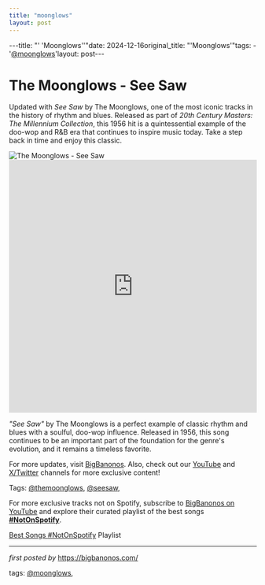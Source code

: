 ```yaml
---
title: "moonglows"
layout: post
---
```

---title: "' 'Moonglows''"date: 2024-12-16original_title: "'Moonglows'"tags:  - '[@moonglows](/tags/moonglows/)'layout: post---<!-- Title of the Post --><h1 >The Moonglows - See Saw</h1> <!-- Introductory Text --><p >Updated with *See Saw* by The Moonglows, one of the most iconic tracks in the history of rhythm and blues. Released as part of *20th Century Masters: The Millennium Collection*, this 1956 hit is a quintessential example of the doo-wop and R&B era that continues to inspire music today. Take a step back in time and enjoy this classic.</p> <!-- Featured Image --><div > <img src="https://i.scdn.co/image/ab67616d0000b273ffe738106c3e110323d8b240" alt="The Moonglows - See Saw" /></div> <!-- YouTube Video Embed --><div > <iframe width="100%" height="514" src="https://www.youtube.com/embed/sKYq1iY952A" title="1956 HITS ARCHIVE: See Saw - Moonglows" frameborder="0" allow="accelerometer; autoplay; clipboard-write; encrypted-media; gyroscope; picture-in-picture; web-share" referrerpolicy="strict-origin-when-cross-origin" allowfullscreen></iframe></div> <!-- Song Information --><div > <p><em>"See Saw"</em> by The Moonglows is a perfect example of classic rhythm and blues with a soulful, doo-wop influence. Released in 1956, this song continues to be an important part of the foundation for the genre's evolution, and it remains a timeless favorite.</p></div> <!-- Footer Links --><div > <p>For more updates, visit <a href="https://bigbanonos.com/" target="_blank">BigBanonos</a>. Also, check out our <a href="https://www.youtube.com/[@BigBanonos](/tags/BigBanonos/)" target="_blank">YouTube</a> and <a href="https://x.com/bigbanonos" target="_blank">X/Twitter</a> channels for more exclusive content!</p></div> <!-- Tags --><p >Tags: [@themoonglows](/tags/themoonglows/), [@seesaw](/tags/seesaw/),</p><!--Subscribe and Playlist Links--><div>    <p>For more exclusive tracks not on Spotify, subscribe to <a href="https://www.youtube.com/[@BigBanonos](/tags/BigBanonos/)" target="_blank">BigBanonos on YouTube</a> and explore their curated playlist of the best songs <strong>[#NotOnSpotify](/tags/NotOnSpotify/)</strong>.</p>    <p><a href="https://www.youtube.com/playlist?list=PLtuNtuTatqI0kFahUCbtbfenC_ET5O_tr" target="_blank">Best Songs [#NotOnSpotify](/tags/NotOnSpotify/) Playlist<br /></a></p></div><hr /><p><em>first posted by</em> <a href="https://bigbanonos.com/" rel="noopener" target="_new">https://bigbanonos.com/</a></p><p>tags: [@moonglows](/tags/moonglows/),</p>